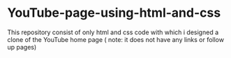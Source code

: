 # YouTube-page-using-html-and-css
This repository consist of only html and css code with which i designed a clone of the YouTube home page ( note: it does not have any links or follow up pages)
